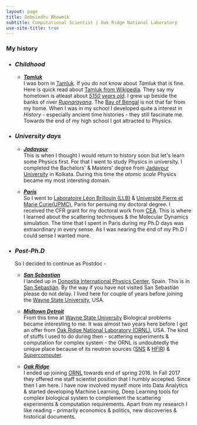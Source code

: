 ```yaml
---
layout: page
title: Debsindhu Bhowmik
subtitle: Computational Scientist | Oak Ridge National Laboratory  
use-site-title: true
---   
```


### **My history**

* ### **_Childhood_**   
   - **_[Tamluk](https://en.wikipedia.org/wiki/Tamluk)_**   
   I was born in [Tamluk]((https://en.wikipedia.org/wiki/Tamluk)). If you do not know about _Tamluk_ that is fine. Here is quick read about [Tamluk from Wikipedia](https://en.wikipedia.org/wiki/Tamluk). They say my hometown is atleast about _[5150 years old](https://en.wikipedia.org/wiki/Tamralipta)_. I grew up beside the banks of river _[Rupnarayana](https://en.wikipedia.org/wiki/Rupnarayan_River)_. The [Bay of Bengal](https://en.wikipedia.org/wiki/Bay_of_Bengal) is not that far from my home. When I was in my school I developed quite a interest in _History_ - especially ancient time histories - they still fascinate me. Towards the end of my high school I got attracted to Physics. 

* ### **_University days_**   
   - **_[Jadavpur](https://en.wikipedia.org/wiki/Jadavpur)_**   
   This is when I thought I would return to history soon but let's learn some Physics first. For that I went to study Physics in university. I completed the Bachelors' & Masters' degree from [Jadavpur University](http://www.jaduniv.edu.in/) in Kolkata. During this time the _atomic scale_ Physics became my most intersting domain. 
 
   - **_[Paris](https://en.wikipedia.org/wiki/Paris)_**   
   So I went to [Laboratoire Léon Brillouin (LLB)](http://www-llb.cea.fr/) & [Université Pierre et Marie Curie(UPMC)](http://www.upmc.fr/en/), Paris for persuing my doctoral degree. I received the CFR grant for my doctoral work from [CEA](http://www-centre-saclay.cea.fr/en). This is where I learned about the scattering techniques & the Molecular Dynamics simulation. The time that I spent in Paris during my Ph.D days was extraordinary in every sense. As I was nearing the end of my Ph.D I could sense I wanted more. 

* ### **_Post-Ph.D_**   
   So I decided to continue as Postdoc - 

   - **_[San Sebastian](https://en.wikipedia.org/wiki/San_Sebasti%C3%A1n)_**   
   I landed up in [Donostia International Physics Center](http://dipc.ehu.es/index.php?lng=eng), Spain. This is in [San Sebastián](https://en.wikipedia.org/wiki/San_Sebasti%C3%A1n). By the way if you have not visited San Sebastián please do not delay. I lived here for couple of years before joining the [Wayne State University](https://wayne.edu/), USA. 

   - **_[Midtown Detroit](https://en.wikipedia.org/wiki/Midtown_Detroit)_**   
   From this time at [Wayne State University](https://wayne.edu/) Biological problems became interesting to me. It was almost two years here before I got an offer from [Oak Ridge National Laboratory (ORNL)](https://www.ornl.gov/), USA. The kind of stuffs I used to do during then - scattering experiments & computation for complex system - the ORNL is undoubtedly the unique place because of its neutron sources ([SNS](https://neutrons.ornl.gov/sns) & [HFIR](https://neutrons.ornl.gov/hfir)) & [Supercomputer](https://www.ornl.gov/directorate/ccsd).    
  
   - **_[Oak Ridge](https://en.wikipedia.org/wiki/Oak_Ridge,_Tennessee)_**     
   I ended up joining [ORNL](https://www.ornl.gov/) towards end of spring 2016. In Fall 2017 they offered me staff scientist position that I humbly accepted. Since then I am here. I have now involved myself more into Data Analytics & started developing Machine Learning, Deep Learning tools for complex biological system to complement the scattering experiments & computation requirements. Apart from my research I like reading - primarily economics & politics, new discoveries & historical documents.  



